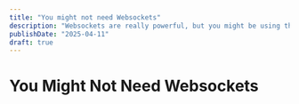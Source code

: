 ```yaml
---
title: "You might not need Websockets"
description: "Websockets are really powerful, but you might be using them for the wrong reasons. Let's look at some alternatives."
publishDate: "2025-04-11"
draft: true
---
```


# You Might Not Need Websockets
